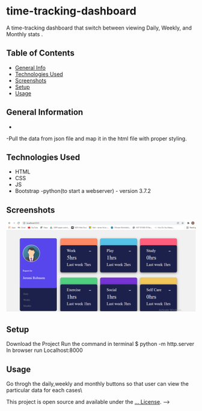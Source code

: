 # time-tracking-dashboard
A time-tracking dashboard that switch between viewing Daily, Weekly, and Monthly stats .

## Table of Contents
* [General Info](#general-information)
* [Technologies Used](#technologies-used)
* [Screenshots](#screenshots)
* [Setup](#setup)
* [Usage](#usage)



## General Information
- 
-Pull the data from json file and map it in the html file with proper styling.

## Technologies Used
- HTML 
- CSS 
- JS 
- Bootstrap
-python(to start a webserver) - version 3.7.2

## Screenshots
![Example screenshot](Screenshot.png)

## Setup
Download the Project
Run the command in terminal $ python -m http.server
In browser run Localhost:8000

## Usage
Go throgh the daily,weekly and monthly buttons so that user can view the particular data for each cases\

This project is open source and available under the [... License](). -->


